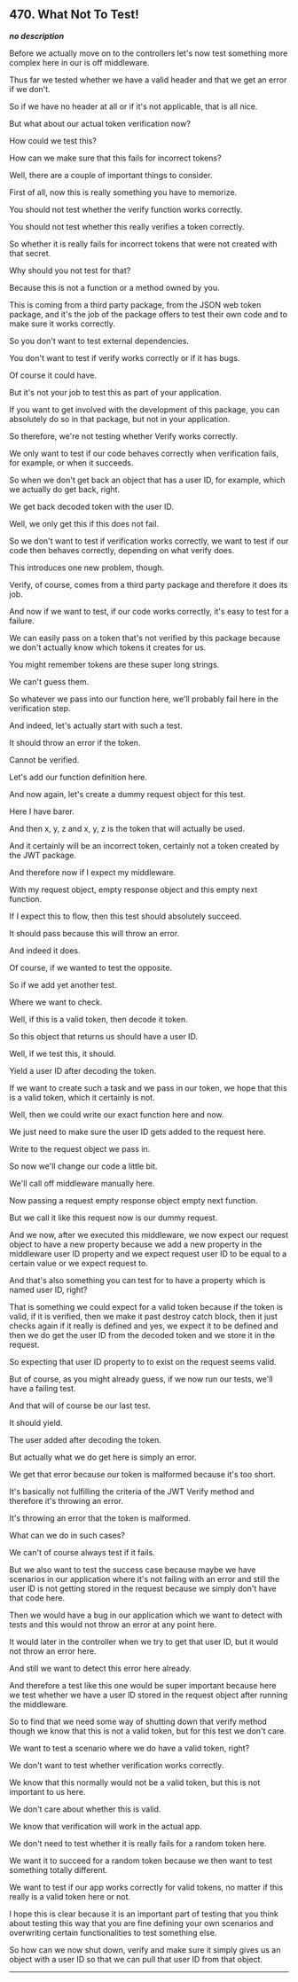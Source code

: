 ## 470. What Not To Test!

<strong><em>no description</em></strong>

Before we actually move on to the controllers let's now test something more
complex here in our is off middleware. 

Thus far we tested whether we have a valid header and that we get an error if we
don't. 

So if we have no header at all or if it's not applicable, that is all nice. 

But what about our actual token verification now? 

How could we test this? 

How can we make sure that this fails for incorrect tokens? 

Well, there are a couple of important things to consider. 

First of all, now this is really something you have to memorize. 

You should not test whether the verify function works correctly. 

You should not test whether this really verifies a token correctly. 

So whether it is really fails for incorrect tokens that were not created with
that secret. 

Why should you not test for that? 

Because this is not a function or a method owned by you. 

This is coming from a third party package, from the JSON web token package, and
it's the job of the package offers to test their own code and to make sure it
works correctly. 

So you don't want to test external dependencies. 

You don't want to test if verify works correctly or if it has bugs. 

Of course it could have. 

But it's not your job to test this as part of your application. 

If you want to get involved with the development of this package, you can
absolutely do so in that package, but not in your application. 

So therefore, we're not testing whether Verify works correctly. 

We only want to test if our code behaves correctly when verification fails, for
example, or when it succeeds. 

So when we don't get back an object that has a user ID, for example, which we
actually do get back, right. 

We get back decoded token with the user ID. 

Well, we only get this if this does not fail. 

So we don't want to test if verification works correctly, we want to test if our
code then behaves correctly, depending on what verify does. 

This introduces one new problem, though. 

Verify, of course, comes from a third party package and therefore it does its
job. 

And now if we want to test, if our code works correctly, it's easy to test for a
failure. 

We can easily pass on a token that's not verified by this package because we
don't actually know which tokens it creates for us. 

You might remember tokens are these super long strings. 

We can't guess them. 

So whatever we pass into our function here, we'll probably fail here in the
verification step. 

And indeed, let's actually start with such a test. 

It should throw an error if the token. 

Cannot be verified. 

Let's add our function definition here. 

And now again, let's create a dummy request object for this test. 

Here I have barer. 

And then x, y, z and x, y, z is the token that will actually be used. 

And it certainly will be an incorrect token, certainly not a token created by
the JWT package. 

And therefore now if I expect my middleware. 

With my request object, empty response object and this empty next function. 

If I expect this to flow, then this test should absolutely succeed. 

It should pass because this will throw an error. 

And indeed it does. 

Of course, if we wanted to test the opposite. 

So if we add yet another test. 

Where we want to check. 

Well, if this is a valid token, then decode it token. 

So this object that returns us should have a user ID. 

Well, if we test this, it should. 

Yield a user ID after decoding the token. 

If we want to create such a task and we pass in our token, we hope that this is
a valid token, which it certainly is not. 

Well, then we could write our exact function here and now. 

We just need to make sure the user ID gets added to the request here. 

Write to the request object we pass in. 

So now we'll change our code a little bit. 

We'll call off middleware manually here. 

Now passing a request empty response object empty next function. 

But we call it like this request now is our dummy request. 

And we now, after we executed this middleware, we now expect our request object
to have a new property because we add a new property in the middleware user ID
property and we expect request user ID to be equal to a certain value or we
expect request to. 

And that's also something you can test for to have a property which is named
user ID, right? 

That is something we could expect for a valid token because if the token is
valid, if it is verified, then we make it past destroy catch block, then it just
checks again if it really is defined and yes, we expect it to be defined and
then we do get the user ID from the decoded token and we store it in the
request. 

So expecting that user ID property to to exist on the request seems valid. 

But of course, as you might already guess, if we now run our tests, we'll have a
failing test. 

And that will of course be our last test. 

It should yield. 

The user added after decoding the token. 

But actually what we do get here is simply an error. 

We get that error because our token is malformed because it's too short. 

It's basically not fulfilling the criteria of the JWT Verify method and
therefore it's throwing an error. 

It's throwing an error that the token is malformed. 

What can we do in such cases? 

We can't of course always test if it fails. 

But we also want to test the success case because maybe we have scenarios in our
application where it's not failing with an error and still the user ID is not
getting stored in the request because we simply don't have that code here. 

Then we would have a bug in our application which we want to detect with tests
and this would not throw an error at any point here. 

It would later in the controller when we try to get that user ID, but it would
not throw an error here. 

And still we want to detect this error here already. 

And therefore a test like this one would be super important because here we test
whether we have a user ID stored in the request object after running the
middleware. 

So to find that we need some way of shutting down that verify method though we
know that this is not a valid token, but for this test we don't care. 

We want to test a scenario where we do have a valid token, right? 

We don't want to test whether verification works correctly. 

We know that this normally would not be a valid token, but this is not important
to us here. 

We don't care about whether this is valid. 

We know that verification will work in the actual app. 

We don't need to test whether it is really fails for a random token here. 

We want it to succeed for a random token because we then want to test something
totally different. 

We want to test if our app works correctly for valid tokens, no matter if this
really is a valid token here or not. 

I hope this is clear because it is an important part of testing that you think
about testing this way that you are fine defining your own scenarios and
overwriting certain functionalities to test something else. 

So how can we now shut down, verify and make sure it simply gives us an object
with a user ID so that we can pull that user ID from that object. 

---